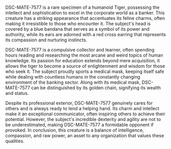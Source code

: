 DSC-MATE-7577 is a rare specimen of a humanoid Tiger, possessing the intellect and sophistication to excel in the corporate world as a banker. This creature has a striking appearance that accentuates its feline charms, often making it irresistible to those who encounter it. The subject's head is covered by a blue bandana that serves as a symbol of its power and authority, while its ears are adorned with a red cross earring that represents its compassion and nurturing instincts. 

DSC-MATE-7577 is a compulsive collector and learner, often spending hours reading and researching the most arcane and weird topics of human knowledge. Its passion for education extends beyond mere acquisition, it allows the tiger to become a source of enlightenment and wisdom for those who seek it. The subject proudly sports a medical mask, keeping itself safe while dealing with countless humans in the constantly changing environment of the banking sector. Along with its medical mask, DSC-MATE-7577 can be distinguished by its golden chain, signifying its wealth and status.

Despite its professional exterior, DSC-MATE-7577 genuinely cares for others and is always ready to lend a helping hand. Its charm and intellect make it an exceptional communicator, often inspiring others to achieve their potential. However, the subject's incredible dexterity and agility are not to be underestimated, making DSC-MATE-7577 a formidable opponent if provoked. In conclusion, this creature is a balance of intelligence, compassion, and raw power, an asset to any organization that values these qualities.